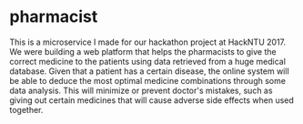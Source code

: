 # pharmacist

This is a microservice I made for our hackathon project at HackNTU 2017. We were building a web platform that helps the pharmacists to give the correct medicine to the patients using data retrieved from a huge medical database. Given that a patient has a certain disease, the online system will be able to deduce the most optimal medicine combinations through some data analysis. This will minimize or prevent doctor's mistakes, such as giving out certain medicines that will cause adverse side effects when used together.

